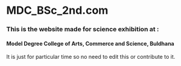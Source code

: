 # MDC_BSc_2nd.com

### This is the website made for science exhibition at :
#### Model Degree College of Arts, Commerce and Science, Buldhana

It is just for particular time so no need to edit this or contribute to it.




